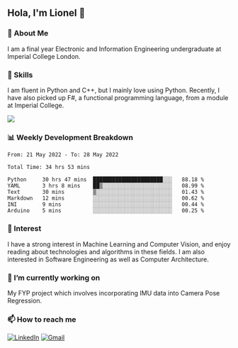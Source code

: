 ## Hola, I'm Lionel 👋

### 🚀 About Me
I am a final year Electronic and Information Engineering undergraduate at Imperial College London. 

### 🔨 Skills 
I am fluent in Python and C++, but I mainly love using Python. Recently, I have also picked up F#, a functional programming language, from a module at Imperial College. 

<img src="https://github-readme-stats.vercel.app/api?username=sytan98&&show_icons=true&title_color=ffffff&icon_color=bb2acf&text_color=daf7dc&bg_color=151515">

### 📊 Weekly Development Breakdown
<!--START_SECTION:waka-->

```text
From: 21 May 2022 - To: 28 May 2022

Total Time: 34 hrs 53 mins

Python     30 hrs 47 mins  ██████████████████████░░░   88.18 %
YAML       3 hrs 8 mins    ██▒░░░░░░░░░░░░░░░░░░░░░░   08.99 %
Text       30 mins         ▒░░░░░░░░░░░░░░░░░░░░░░░░   01.43 %
Markdown   12 mins         ░░░░░░░░░░░░░░░░░░░░░░░░░   00.62 %
INI        9 mins          ░░░░░░░░░░░░░░░░░░░░░░░░░   00.44 %
Arduino    5 mins          ░░░░░░░░░░░░░░░░░░░░░░░░░   00.25 %
```

<!--END_SECTION:waka-->

### 🌱 Interest 
I have a strong interest in Machine Learning and Computer Vision, and enjoy reading about technologies and algorithms in these fields. I am also interested in Software Engineering as well as Computer Architecture.

### 🔭 I’m currently working on 
My FYP project which involves incorporating IMU data into Camera Pose Regression. 

### 📫 How to reach me
[![LinkedIn](https://img.shields.io/badge/linkedin-%230077B5.svg?style=for-the-badge&logo=linkedin&logoColor=white)](https://www.linkedin.com/in/si-yu-lionel-tan-28a414105/)
[![Gmail](https://img.shields.io/badge/Gmail-D14836?style=for-the-badge&logo=gmail&logoColor=white)](mailto:tansiyu1@gmail.com)
